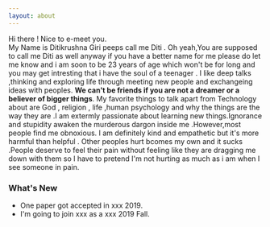 ```yaml
---
layout: about
---
```


Hi there ! Nice to e-meet you.</br>
My Name is Ditikrushna Giri peeps call me Diti . Oh yeah,You are supposed to call me Diti as well anyway if you have a better name for me please do let me know and i am soon to be 23 years of age which won't be for long and you may get intresting that i have the soul of a teenager . I like deep talks ,thinking and exploring life through meeting  new people and exchangeing ideas with peoples. **We can't be friends if you are not a dreamer or a believer of bigger things**. My favorite things to talk apart from Technology about are God , religion , life ,human psychology and why the things are the way they are .I am extermly passionate about learning new things.Ignorance and stupidity awaken the murderous dargon inside me .However,most people find me obnoxious. I am definitely kind and empathetic but it's more harmful than helpful . Other peoples hurt bcomes my own and it sucks .People deserve to feel their pain without feeling like they are dragging me down with them so I have to pretend I'm not hurting as much as i am when I see someone in pain. 
### What's New

- One paper got accepted in xxx 2019.
- I'm going to join xxx as a xxx 2019 Fall.
